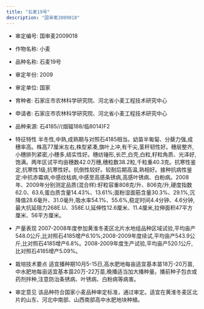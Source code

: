 ```yaml
---
title: "石麦19号"
description: "国审麦2009018"
---
```

* 审定编号:  国审麦2009018

*  作物名称:  小麦

*  品种名称:  石麦19号

*  审定年份:  2009

*  审定单位:  国家

* 育种者:  石家庄市农林科学研究院、河北省小麦工程技术研究中心

*  申请者:  石家庄市农林科学研究院、河北省小麦工程技术研究中心

*  品种来源:  石4185//(烟辐188/临8014)F2

*  特征特性
半冬性,中熟,成熟期与对照石4185相当。幼苗半匍匐、分蘖力强,成穗率高。株高77厘米左右,株型紧凑,旗叶上冲,有干尖,茎秆韧性好。穗层整齐,小穗排列紧密,小穗多,结实性好。穗纺锤形,长芒,白壳,白粒,籽粒角质、光泽好,饱满。两年区试平均亩穗数42.0万穗,穗粒数38.2粒,千粒重40.3克。抗寒性鉴定,抗寒性1级,抗寒性好。抗倒性较好。较耐后期高温,熟相好。接种抗病性鉴定:中抗赤霉病,中感纹枯病,中感至高感条锈病,高感叶锈病、白粉病。2008年、2009年分别测定品质(混合样):籽粒容重808克/升、806克/升,硬度指数62.0、63.6,蛋白质含量14.43%、13.61%;面粉湿面筋含量30.3%、29.1%,沉降值28.6毫升、31.0毫升,吸水率54.1%、55.6%,稳定时间4.4分钟、4.6分钟,最大抗延阻力268E.U、358E.U,延伸性12.6厘米、11.4厘米,拉伸面积47平方厘米、56平方厘米。

*  产量表现
2007-2008年度参加黄淮冬麦区北片水地组品种区域试验,平均亩产548.0公斤,比对照石4185增产6.10%;2008-2009年度续试,平均亩产543.9公斤,比对照石4185增产6.8%。2008-2009年度生产试验,平均亩产520.1公斤,比对照石4185增产5.09%。

*  栽培技术要点
适宜播种期10月5-15日,高水肥地每亩适宜基本苗18万-20万苗,中水肥地每亩适宜基本苗20万-22万苗,晚播适当加大播种量。播前种子包衣或药剂拌种,注意防治条锈病、叶锈病、白粉病等病害。 

*  审定意见
该品种符合国家小麦品种审定标准，通过审定。适宜在黄淮冬麦区北片的山东、河北中南部、山西南部高中水肥地块种植。
